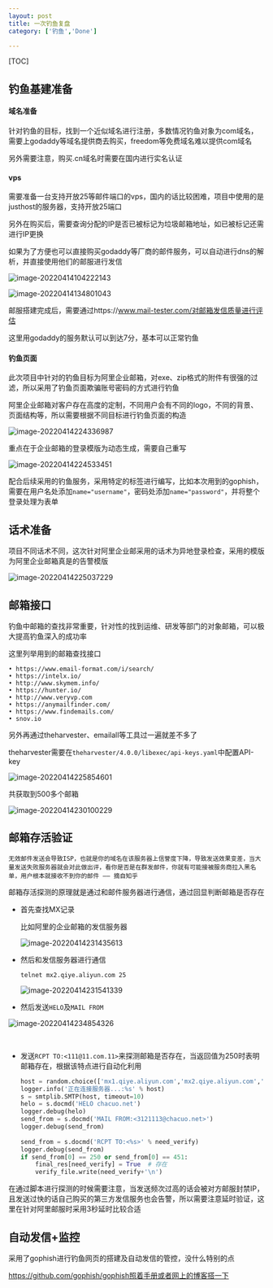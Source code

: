 ```yaml
---
layout: post
title: 一次钓鱼复盘
category: ['钓鱼','Done']

---
```




[TOC]



## 钓鱼基建准备

#### 域名准备

针对钓鱼的目标，找到一个近似域名进行注册，多数情况钓鱼对象为com域名，需要上godaddy等域名提供商去购买，freedom等免费域名难以提供com域名

另外需要注意，购买.cn域名时需要在国内进行实名认证



#### vps

需要准备一台支持开放25等邮件端口的vps，国内的话比较困难，项目中使用的是justhost的服务器，支持开放25端口

另外在购买后，需要查询分配的IP是否已被标记为垃圾邮箱地址，如已被标记还需进行IP更换

如果为了方便也可以直接购买godaddy等厂商的邮件服务，可以自动进行dns的解析，并直接使用他们的邮服进行发信

![image-20220414104222143](https://raw.githubusercontent.com/woaiqiukui/BlogPic/main/pics/image-20220414104222143.png)

![image-20220414134801043](https://raw.githubusercontent.com/woaiqiukui/BlogPic/main/pics/image-20220414134801043.png)

邮服搭建完成后，需要通过https://www.mail-tester.com/对邮箱发信质量进行评估

这里用godaddy的服务默认可以到达7分，基本可以正常钓鱼





#### 钓鱼页面

此次项目中针对的钓鱼目标为阿里企业邮箱，对exe、zip格式的附件有很强的过滤，所以采用了钓鱼页面欺骗账号密码的方式进行钓鱼

阿里企业邮箱对客户存在高度的定制，不同用户会有不同的logo，不同的背景、页面结构等，所以需要根据不同目标进行钓鱼页面的构造

![image-20220414224336987](https://raw.githubusercontent.com/woaiqiukui/BlogPic/main/pics/image-20220414224336987.png)

重点在于企业邮箱的登录模版为动态生成，需要自己重写

![image-20220414224533451](https://raw.githubusercontent.com/woaiqiukui/BlogPic/main/pics/image-20220414224533451.png)

配合后续采用的钓鱼服务，采用特定的标签进行编写，比如本次用到的gophish，需要在用户名处添加``name="username"``，密码处添加``name="password"``，并将整个登录处理为表单



## 话术准备

项目不同话术不同，这次针对阿里企业邮采用的话术为异地登录检查，采用的模版为阿里企业邮箱真是的告警模版

![image-20220414225037229](https://raw.githubusercontent.com/woaiqiukui/BlogPic/main/pics/image-20220414225037229.png)



## 邮箱接口

钓鱼中邮箱的查找非常重要，针对性的找到运维、研发等部门的对象邮箱，可以极大提高钓鱼深入的成功率

这里列举用到的邮箱查找接口

```
• https://www.email-format.com/i/search/
• https://intelx.io/
• http://www.skymem.info/
• https://hunter.io/
• http://www.veryvp.com
• https://anymailfinder.com/
• https://www.findemails.com/
• snov.io
```

另外再通过theharvester、emailall等工具过一遍就差不多了

theharvester需要在``theharvester/4.0.0/libexec/api-keys.yaml``中配置API-key

![image-20220414225854601](https://raw.githubusercontent.com/woaiqiukui/BlogPic/main/pics/image-20220414225854601.png)

共获取到500多个邮箱

![image-20220414230100229](https://raw.githubusercontent.com/woaiqiukui/BlogPic/main/pics/image-20220414230100229.png)



## 邮箱存活验证

``无效邮件发送会导致ISP，也就是你的域名在该服务器上信誉度下降，导致发送效果变差，当大量发送失败服务器就会对此做出评，看你是否是在群发邮件，你就有可能接被服务商拉入黑名单，用户根本就接收不到你的邮件 —— 摘自知乎``

邮箱存活探测的原理就是通过和邮件服务器进行通信，通过回显判断邮箱是否存在

* 首先查找MX记录

  比如阿里的企业邮箱的发信服务器

  ![image-20220414231435613](https://raw.githubusercontent.com/woaiqiukui/BlogPic/main/pics/image-20220414231435613.png)

* 然后和发信服务器进行通信

  ``telnet mx2.qiye.aliyun.com 25``

  ![image-20220414231541339](https://raw.githubusercontent.com/woaiqiukui/BlogPic/main/pics/image-20220414231541339.png)

* 然后发送``HELO``及``MAIL FROM``

![image-20220414234854326](https://raw.githubusercontent.com/woaiqiukui/BlogPic/main/pics/image-20220414234854326.png)

​	

* 发送``RCPT TO:<111@11.com.11>``来探测邮箱是否存在，当返回值为250时表明邮箱存在，根据该特点进行自动化利用

  ```python
  host = random.choice(['mx1.qiye.aliyun.com','mx2.qiye.aliyun.com','mx3.qiye.aliyun.com'])
  logger.info('正在连接服务器...:%s' % host)
  s = smtplib.SMTP(host, timeout=10)
  helo = s.docmd('HELO chacuo.net')
  logger.debug(helo)
  send_from = s.docmd('MAIL FROM:<3121113@chacuo.net>')
  logger.debug(send_from)
          
  send_from = s.docmd('RCPT TO:<%s>' % need_verify)
  logger.debug(send_from)
  if send_from[0] == 250 or send_from[0] == 451:
      final_res[need_verify] = True  # 存在
      verify_file.write(need_verify+'\n')
  ```



在通过脚本进行探测的时候需要注意，当发送频次过高的话会被对方邮服封禁IP，且发送过快的话自己购买的第三方发信服务也会告警，所以需要注意延时验证，这里在针对阿里邮服时采用3秒延时比较合适



## 自动发信+监控

采用了gophish进行钓鱼网页的搭建及自动发信的管控，没什么特别的点

https://github.com/gophish/gophish照着手册或者网上的博客搭一下



